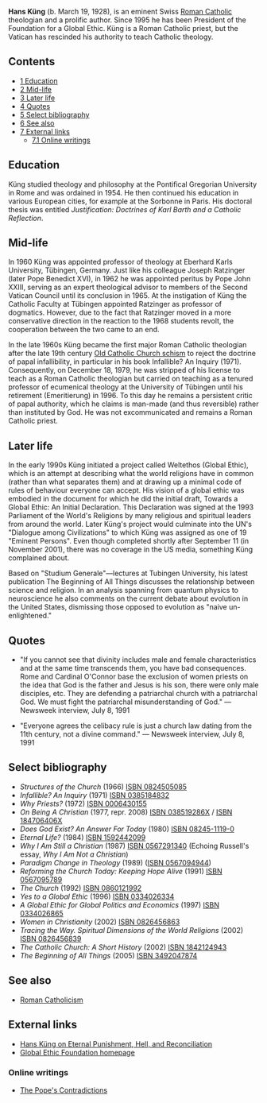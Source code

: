 **Hans Küng** (b. March 19, 1928), is an eminent Swiss
[Roman Catholic](Roman_Catholic "Roman Catholic") theologian and a
prolific author. Since 1995 he has been President of the Foundation
for a Global Ethic. Küng is a Roman Catholic priest, but the
Vatican has rescinded his authority to teach Catholic theology.

## Contents

-   [1 Education](#Education)
-   [2 Mid-life](#Mid-life)
-   [3 Later life](#Later_life)
-   [4 Quotes](#Quotes)
-   [5 Select bibliography](#Select_bibliography)
-   [6 See also](#See_also)
-   [7 External links](#External_links)
    -   [7.1 Online writings](#Online_writings)


## Education

Küng studied theology and philosophy at the Pontifical Gregorian
University in Rome and was ordained in 1954. He then continued his
education in various European cities, for example at the Sorbonne
in Paris. His doctoral thesis was entitled
*Justification: Doctrines of Karl Barth and a Catholic Reflection*.

## Mid-life

In 1960 Küng was appointed professor of theology at Eberhard Karls
University, Tübingen, Germany. Just like his colleague Joseph
Ratzinger (later Pope Benedict XVI), in 1962 he was appointed
peritus by Pope John XXIII, serving as an expert theological
advisor to members of the Second Vatican Council until its
conclusion in 1965. At the instigation of Küng the Catholic Faculty
at Tübingen appointed Ratzinger as professor of dogmatics. However,
due to the fact that Ratzinger moved in a more conservative
direction in the reaction to the 1968 students revolt, the
cooperation between the two came to an end.

In the late 1960s Küng became the first major Roman Catholic
theologian after the late 19th century
[Old Catholic Church schism](Great_Schism "Great Schism") to reject
the doctrine of papal infallibility, in particular in his book
Infallible? An Inquiry (1971). Consequently, on December 18, 1979,
he was stripped of his license to teach as a Roman Catholic
theologian but carried on teaching as a tenured professor of
ecumenical theology at the University of Tübingen until his
retirement (Emeritierung) in 1996. To this day he remains a
persistent critic of papal authority, which he claims is man-made
(and thus reversible) rather than instituted by God. He was not
excommunicated and remains a Roman Catholic priest.

## Later life

In the early 1990s Küng initiated a project called Weltethos
(Global Ethic), which is an attempt at describing what the world
religions have in common (rather than what separates them) and at
drawing up a minimal code of rules of behaviour everyone can
accept. His vision of a global ethic was embodied in the document
for which he did the initial draft, Towards a Global Ethic: An
Initial Declaration. This Declaration was signed at the 1993
Parliament of the World's Religions by many religious and spiritual
leaders from around the world. Later Küng's project would culminate
into the UN's "Dialogue among Civilizations" to which Küng was
assigned as one of 19 "Eminent Persons". Even though completed
shortly after September 11 (in November 2001), there was no
coverage in the US media, something Küng complained about.

Based on "Studium Generale"—lectures at Tubingen University, his
latest publication The Beginning of All Things discusses the
relationship between science and religion. In an analysis spanning
from quantum physics to neuroscience he also comments on the
current debate about evolution in the United States, dismissing
those opposed to evolution as "naive un-enlightened."

## Quotes

-   "If you cannot see that divinity includes male and female
    characteristics and at the same time transcends them, you have bad
    consequences. Rome and Cardinal O'Connor base the exclusion of
    women priests on the idea that God is the father and Jesus is his
    son, there were only male disciples, etc. They are defending a
    patriarchal church with a patriarchal God. We must fight the
    patriarchal misunderstanding of God." — Newsweek interview, July 8,
    1991

-   "Everyone agrees the celibacy rule is just a church law dating
    from the 11th century, not a divine command." — Newsweek interview,
    July 8, 1991

## Select bibliography

-   *Structures of the Church* (1966)
    [ISBN 0824505085](http://www.theopedia.com/Special:BookSources/0824505085)
-   *Infallible? An Inquiry* (1971)
    [ISBN 0385184832](http://www.theopedia.com/Special:BookSources/0385184832)
-   *Why Priests?* (1972)
    [ISBN 0006430155](http://www.theopedia.com/Special:BookSources/0006430155)
-   *On Being A Christian* (1977, repr. 2008)
    [ISBN 038519286X](http://www.theopedia.com/Special:BookSources/038519286X)
    /
    [ISBN 184706406X](http://www.theopedia.com/Special:BookSources/184706406X)
-   *Does God Exist? An Answer For Today* (1980)
    [ISBN 08245-1119-0](http://www.theopedia.com/Special:BookSources/0824511190)
-   *Eternal Life?* (1984)
    [ISBN 1592442099](http://www.theopedia.com/Special:BookSources/1592442099)
-   *Why I Am Still a Christian* (1987)
    [ISBN 0567291340](http://www.theopedia.com/Special:BookSources/0567291340)
    (Echoing Russell's essay, *Why I Am Not a Christian*)
-   *Paradigm Change in Theology* (1989)
    ([ISBN 0567094944](http://www.theopedia.com/Special:BookSources/0567094944))
-   *Reforming the Church Today: Keeping Hope Alive* (1991)
    [ISBN 0567095789](http://www.theopedia.com/Special:BookSources/0567095789)
-   *The Church* (1992)
    [ISBN 0860121992](http://www.theopedia.com/Special:BookSources/0860121992)
-   *Yes to a Global Ethic* (1996)
    [ISBN 0334026334](http://www.theopedia.com/Special:BookSources/0334026334)
-   *A Global Ethic for Global Politics and Economics* (1997)
    [ISBN 0334026865](http://www.theopedia.com/Special:BookSources/0334026865)
-   *Women in Christianity* (2002)
    [ISBN 0826456863](http://www.theopedia.com/Special:BookSources/0826456863)
-   *Tracing the Way. Spiritual Dimensions of the World Religions*
    (2002)
    [ISBN 0826456839](http://www.theopedia.com/Special:BookSources/0826456839)
-   *The Catholic Church: A Short History* (2002)
    [ISBN 1842124943](http://www.theopedia.com/Special:BookSources/1842124943)
-   *The Beginning of All Things* (2005)
    [ISBN 3492047874](http://www.theopedia.com/Special:BookSources/3492047874)

## See also

-   [Roman Catholicism](Roman_Catholicism "Roman Catholicism")

## External links

-   [Hans Küng on Eternal Punishment, Hell, and Reconciliation](http://www.auburn.edu/~allenkc/kunghell.html)
-   [Global Ethic Foundation homepage](http://weltethos.org/dat_eng/index_e.htm)

### Online writings

-   [The Pope's Contradictions](http://service.spiegel.de/cache/international/spiegel/0,1518,348471,00.html)



